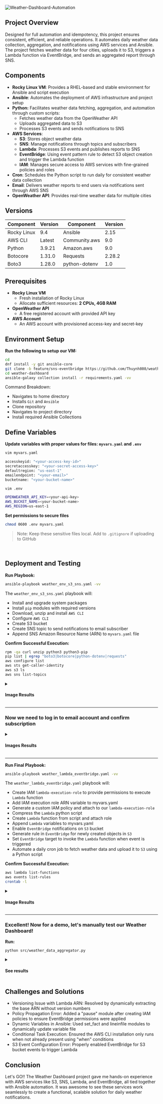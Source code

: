 ![Weather-Dashboard-Automation](https://i.imgur.com/9qfpYjc.png)

## Project Overview
Designed for full automation and idempotency, this project ensures consistent, efficient, and reliable operations. It automates daily weather data collection, aggregation, and notifications using AWS services and Ansible. The project fetches weather data for four cities, uploads it to S3, triggers a Lambda function via EventBridge, and sends an aggregated report through SNS.

## Components

- **Rocky Linux VM**: Provides a RHEL-based and stable environment for Ansible and script execution
- **Ansible**: Automates the deployment of AWS infrastructure and project setup
- **Python:** Facilitates weather data fetching, aggregation, and automation through custom scripts:
  - Fetches weather data from the OpenWeather API
  - Uploads aggregated data to S3
  - Processes S3 events and sends notifications to SNS
- **AWS Services**:
  - **S3**: Stores object weather data
  - **SNS**: Manage notifications through topics and subscribers
  - **Lambda**: Processes S3 events and publishes reports to SNS
  - **EventBridge**: Using event pattern rule to detect S3 object creation and trigger the Lambda function
  - **IAM**: Manages secure access to AWS services with fine-grained policies and roles
- **Cron**: Schedules the Python script to run daily for consistent weather data collection
- **Email**: Delivers weather reports to end users via notifications sent through AWS SNS
- **OpenWeather API**: Provides real-time weather data for multiple cities

## Versions

| Component        | Version  | Component     | Version |
|------------------|----------|---------------|---------|
| Rocky Linux      | 9.4      | Ansible       | 2.15    |
| AWS CLI          | Latest   | Community.aws | 9.0     |
| Python           | 3.9.21   | Amazon.aws    | 9.0     |
| Botocore         | 1.31.0   | Requests      | 2.28.2  |  
| Boto3            | 1.28.0   | python-dotenv | 1.0     |

## Prerequisites

- **Rocky Linux VM**
  - Fresh installation of Rocky Linux
  - Allocate sufficient resources: **2 CPUs, 4GB RAM**
- **OpenWeather API**
  - A free registered account with provided API key 
- **AWS Account**
   - An AWS account with provisioned access-key and secret-key

## Environment Setup

**Run the following to setup our VM:**
```bash
cd
dnf install -y git ansible-core
git clone -b feature/sns-eventbridge https://github.com/Thuynh808/weather-dashboard-automation
cd weather-dashboard
ansible-galaxy collection install -r requirements.yaml -vv
```
  Command Breakdown:
  - Navigates to home directory
  - Installs `Git` and `Ansible`
  - Clone repository
  - Navigates to project directory
  - Install required Ansible Collections

## Define Variables

**Update variables with proper values for files: `myvars.yaml` and `.env`**
```bash
vim myvars.yaml
```
```bash
accesskeyid: "<your-access-key-id>"
secretaccesskey: "<your-secret-access-key>"
defaultregion: "us-east-1"
emailendpoint: "<your-email>"
bucketname: "<your-bucket-name>"
```
```bash
vim .env
```
```bash
OPENWEATHER_API_KEY=<your-api-key>
AWS_BUCKET_NAME=<your-bucket-name>
AWS_REGION=us-east-1
```
**Set permissions to secure files**
```bash
chmod 0600 .env myvars.yaml 
```
> Note: Keep these sensitive files local. Add to `.gitignore` if uploading to GitHub
<br>  

## Deployment and Testing

**Run Playbook:**
```bash
ansible-playbook weather_env_s3_sns.yaml -vv
```
  The `weather_env_s3_sns.yaml` playbook will:
  - Install and upgrade system packages
  - Install `pip` modules with required versions
  - Download, unzip and install `AWS CLI`
  - Configure `AWS CLI`
  - Create S3 bucket
  - Create SNS topic to send notifications to email subscriber
  - Append SNS Amazon Resource Name (ARN) to `myvars.yaml` file

**Confirm Successful Execution:**
```bash
rpm -qa curl unzip python3 python3-pip
pip list | egrep "boto3|botocore|python-dotenv|requests" 
aws configure list
aws sts get-caller-identity
aws s3 ls
aws sns list-topics
```
<details close>
  <summary> <h4>Image Results</h4> </summary>
    
![Weather-Dashboard-Automation](https://i.imgur.com/P7ASLna.png)
  
  - **System dependencies**: (curl, unzip, python3, python3-pip) are installed
  - **Python libraries**: (boto3, botocore, python-dotenv, requests) are installed with required versions
  - **AWS CLI**: credentials and region are properly configured
  - **IAM identity**: is correctly authenticated via AWS CLI, confirming access to the AWS account
  - **S3 bucket**: exists and is accessible through the CLI
  - **SNS topic**: is successfully created, and its ARN matches the expected configuration
  </details>

---

### Now we need to log in to email account and confirm subscription

<details close>
  <summary> <h4>Images Results</h4> </summary>
    
![Weather-Dashboard-Automation](https://i.imgur.com/nJw3q63.png)

  - **Click and confirm subscription**
    
![Weather-Dashboard-Automation](https://i.imgur.com/qaG7Akb.png)
  </details>

---

**Run Final Playbook:**
```bash
ansible-playbook weather_lambda_eventbridge.yaml -vv
```
  The `weather_lambda_eventbridge.yaml` playbook will:
  - Create IAM `lambda-execution-role` to provide permissions to execute `Lambda` function
  - Add IAM execution role ARN variable to myvars.yaml
  - Generate a custom IAM policy and attach to our `lambda-execution-role`
  - Compress the `Lambda` python script
  - Create `Lambda` function from script and attach role
  - Append `Lambda` variables to myvars.yaml
  - Enable `EventBridge` notifications on `S3` bucket
  - Generate rule in `EventBridge` for newly created objects in `S3`
  - Set `EventBridge` target to invoke the `Lambda` function when event is triggered
  - Automate a daily cron job to fetch weather data and upload it to `S3` using a Python script

**Confirm Successful Execution:**

```bash
aws lambda list-functions
aws events list-rules 
crontab -l
```
<details close>
  <summary> <h4>Image Results</h4> </summary>
    
![Weather-Dashboard-Automation](https://i.imgur.com/90vYwtb.png)
![Weather-Dashboard-Automation](https://i.imgur.com/ZocVy92.png)

  - **Lambda Function**: Verify function name and ARN are correct; SNS Topic ARN is properly set as environment variable
  - **EventBridge Rule**: Confirm state is `ENABLED` and event pattern is set to trigger when an object is created in S3
  - **Cron Job**: a daily cron job exists to run the Python script (weather_data_aggregator.py) at the correct time (0 8 * * *)
  </details>

---

### Excellent! Now for a demo, let's manually test our Weather Dashboard!

**Run:**
```bash
python src/weather_data_aggregator.py
```
<details close>
  <summary> <h4>See results</h4> </summary>
    
![Weather-Dashboard-Automation](https://i.imgur.com/lHZRlOe.png) 

![Weather-Dashboard-Automation](https://i.imgur.com/ID2DT3y.png)

**Awesome! We can confirm the data is saved to S3 which triggered our workflow to finally deliver the notification to our email!**
  </details>

## Challenges and Solutions

- Versioning Issue with Lambda ARN: Resolved by dynamically extracting the base ARN without version numbers
- Policy Propagation Error: Added a "pause" module after creating IAM policies to ensure EventBridge permissions were applied
- Dynamic Variables in Ansible: Used set_fact and lineinfile modules to dynamically update variable file
- Conditional Task Execution: Ensured the AWS CLI installation only runs when not already present using "when" conditions
- S3 Event Configuration Error: Properly enabled EventBridge for S3 bucket events to trigger Lambda

## Conclusion

Let's GO!! The Weather Dashboard project gave me hands-on experience with AWS services like S3, SNS, Lambda, and EventBridge, all tied together with Ansible automation. It was awesome to see these services work seamlessly to create a functional, scalable solution for daily weather notifications.
